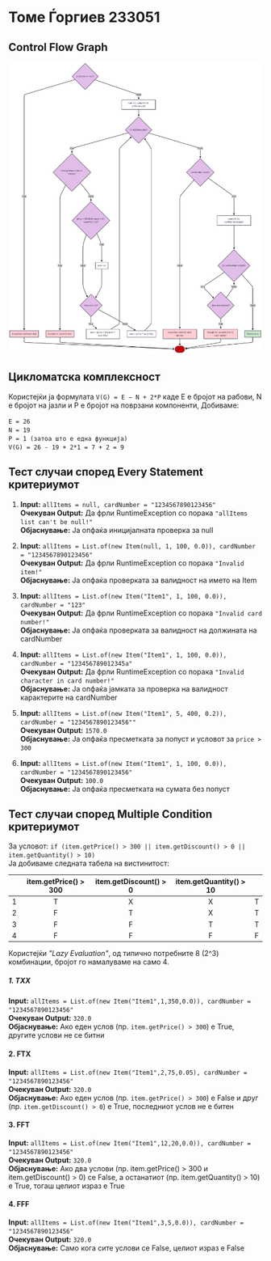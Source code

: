 # Томе Ѓоргиев 233051

## Control Flow Graph
![cfg.png](cfg.png)

## Цикломатска комплексност
Користејќи ја формулата `V(G) = E − N + 2*P` каде 
E е бројот на рабови, N е бројот на јазли 
и P е бројот на поврзани компоненти, 
Добиваме:

`E = 26`  
`N = 19`  
`P = 1 (затоа што е една функција)`  
`V(G) = 26 - 19 + 2*1 = 7 + 2 = 9`

## Тест случаи според Every Statement критериумот
1. **Input:** `allItems = null, cardNumber = "1234567890123456"`  
   **Очекуван Output:** Да фрли RuntimeException со порака `"allItems list can't be null!"`  
   **Објаснување:** Ја опфаќа иницијалната проверка за null  


2. **Input:** `allItems = List.of(new Item(null, 1, 100, 0.0)), cardNumber = "1234567890123456"`  
   **Очекуван Output:** Да фрли RuntimeException со порака `"Invalid item!"`  
   **Објаснување:** Ја опфаќа проверката за валидност на името на Item


3. **Input:** `allItems = List.of(new Item("Item1", 1, 100, 0.0)), cardNumber = "123"`  
   **Очекуван Output:** Да фрли RuntimeException со порака `"Invalid card number!"`  
   **Објаснување:** Ја опфаќа проверката за валидност на должината на cardNumber


4. **Input:** `allItems = List.of(new Item("Item1", 1, 100, 0.0)), cardNumber = "123456789012345a"`  
   **Очекуван Output:** Да фрли RuntimeException со порака `"Invalid character in card number!"`  
   **Објаснување:** Ја опфаќа јамката за проверка на валидност карактерите на cardNumber


5. **Input:** `allItems = List.of(new Item("Item1", 5, 400, 0.2)), cardNumber = "1234567890123456""`  
   **Очекуван Output:** `1570.0`  
   **Објаснување:** Ја опфаќа пресметката за попуст и условот за `price > 300 `


6. **Input:** `allItems = List.of(new Item("Item1", 1, 100, 0.0)), cardNumber = "1234567890123456"`  
   **Очекуван Output:** `100.0`  
   **Објаснување:** Ја опфаќа пресметката на сумата без попуст

## Тест случаи според Multiple Condition критериумот  

За условот: `if (item.getPrice() > 300 || item.getDiscount() > 0 || item.getQuantity() > 10)`  
Ја добиваме следната табела на вистинитост:

|   | item.getPrice() > 300 | item.getDiscount() > 0 | item.getQuantity() > 10 |   |
|---|:---------------------:|:----------------------:|:-----------------------:|:-:|
| 1 |           T           |           X            |            X            | T |
| 2 |           F           |           T            |            X            | T |
| 3 |           F           |           F            |            T            | T |
| 4 |           F           |           F            |            F            | F |

Користејќи _"Lazy Evaluation"_, од типично потребните 8 (2^3) комбинации, бројот го намалуваме на само 4.  

##### 1. **TXX**
   **Input:**  `allItems = List.of(new Item("Item1",1,350,0.0)), cardNumber = "1234567890123456"`  
   **Очекуван Output:** `320.0`  
   **Објаснување:** Ако еден услов (пр. `item.getPrice() > 300`) е True, другите услови не се битни
#### 2. FTX
   **Input:**  `allItems = List.of(new Item("Item1",2,75,0.05), cardNumber = "1234567890123456"`  
   **Очекуван Output:** `320.0`  
   **Објаснување:** Ако еден услов (пр. `item.getPrice() > 300`) е False и друг (пр. `item.getDiscount() > 0`) е True, последниот услов не е битен
#### 3. FFT
   **Input:**  `allItems = List.of(new Item("Item1",12,20,0.0)), cardNumber = "1234567890123456"`  
   **Очекуван Output:** `320.0`  
   **Објаснување:** Ако два услови (пр. item.getPrice() > 300 и item.getDiscount() > 0) се False, а останатиот (пр. item.getQuantity() > 10) е True, тогаш целиот израз е True
#### 4. FFF
**Input:**  `allItems = List.of(new Item("Item1",3,5,0.0)), cardNumber = "1234567890123456"`  
**Очекуван Output:** `320.0`  
**Објаснување:** Само кога сите услови се False, целиот израз е False

